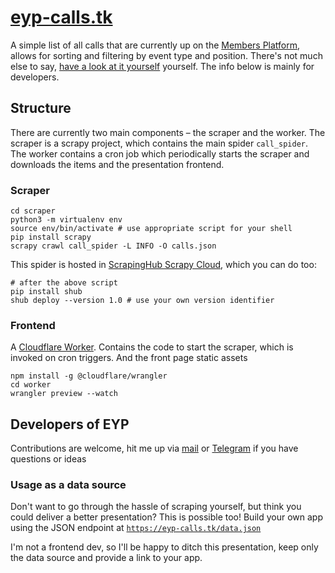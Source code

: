 # [eyp-calls.tk](https://eyp-calls.tk)

A simple list of all calls that are currently up on the [Members Platform](https://members.eyp.org), allows for sorting
and filtering by event type and position. There's not much else to say, [have a look at it yourself](https://eyp-calls.tk)
yourself. The info below is mainly for developers.

## Structure

There are currently two main components – the scraper and the worker. The scraper is a scrapy project, which contains
the main spider `call_spider`. The worker contains a cron job which periodically starts the scraper and downloads the
items and the presentation frontend.

### Scraper

```shell script
cd scraper
python3 -m virtualenv env
source env/bin/activate # use appropriate script for your shell
pip install scrapy
scrapy crawl call_spider -L INFO -O calls.json
```

This spider is hosted in [ScrapingHub Scrapy Cloud](https://www.scrapinghub.com/scrapy-cloud/), which you can do too:

```shell script
# after the above script
pip install shub
shub deploy --version 1.0 # use your own version identifier
```

### Frontend

A [Cloudflare Worker](https://developers.cloudflare.com/workers/). Contains the code to start the scraper, which is
invoked on cron triggers. And the front page static assets

```shell script
npm install -g @cloudflare/wrangler
cd worker
wrangler preview --watch
```

## Developers of EYP

Contributions are welcome, hit me up via [mail](mailto:volf@eyp.cz) or [Telegram](https://t.me/mvolfik) if you have questions or ideas

### Usage as a data source

Don't want to go through the hassle of scraping yourself, but think you could deliver a better presentation? This is
possible too! Build your own app using the JSON endpoint at 
[`https://eyp-calls.tk/data.json`](https://eyp-calls.tk/data.json)

I'm not a frontend dev, so I'll be happy to ditch this presentation, keep only the data source and provide a link to
your app.
